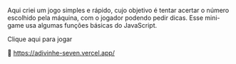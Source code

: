 Aqui criei um jogo simples e rápido, cujo objetivo é tentar acertar o número escolhido pela máquina, com o jogador podendo pedir dicas. Esse mini-game usa algumas funções básicas do JavaScript.

Clique aqui para jogar
  
🔗 https://adivinhe-seven.vercel.app/

